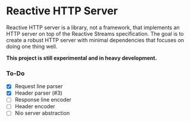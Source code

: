 # Reactive HTTP Server

Reactive HTTP server is a library, not a framework, that implements an HTTP server on top of the Reactive Streams
specification. The goal is to create a robust HTTP server with minimal dependencies that focuses on doing one thing
well.

**This project is still experimental and in heavy development.**

### To-Do

- [x] Request line parser
- [x] Header parser (#3)
- [ ] Response line encoder
- [ ] Header encoder
- [ ] Nio server abstraction
